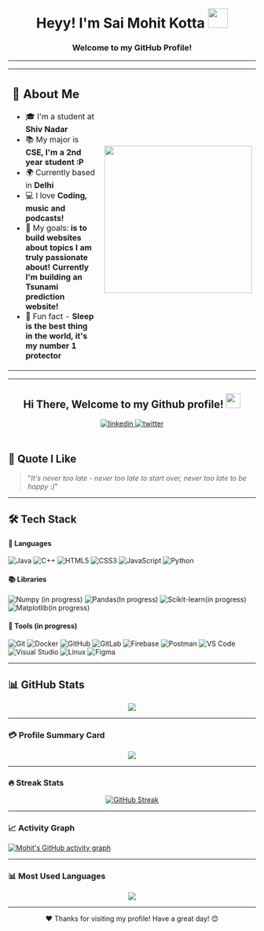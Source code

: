 <h1 align="center">Heyy! I'm Sai Mohit Kotta <img src="https://raw.githubusercontent.com/nixin72/nixin72/master/wave.gif" width="40px" /></h1>
<h3 align="center">Welcome to my GitHub Profile!</h3>

---

<table>
<tr>
<td>

## 👤 About Me

- 🎓 I'm a student at **Shiv Nadar**
- 📚 My major is **CSE, I'm a 2nd year student :P**
- 🌍 Currently based in **Delhi**
- 💻 I love **Coding, music and podcasts!**
- 🎯 My goals: **is to build websites about topics I am truly passionate about! Currently I'm building an Tsunami prediction website!**
- 🧠 Fun fact - **Sleep is the best thing in the world, it's my number 1 protector**

</td>
<td>

<img src="https://i.pinimg.com/originals/df/1a/ff/df1aff8395678d11b99b575f0e3b19d5.gif" width="300"/>

</td>
</tr>
</table>

---
<div align="center">
<h2> Hi There, Welcome to my Github profile! <img src="https://github.com/abdoachhoubi/abdoachhoubi/blob/main/gifs/Hi.gif" width="30"></h2>

<a href="https://www.linkedin.com/in/sai-mohit-kotta/" target="_blank">
<img src="https://img.shields.io/badge/linkedin-%2300acee.svg?color=405DE6&style=for-the-badge&logo=linkedin&logoColor=white" alt="linkedin" style="margin-bottom: 5px;" />
</a>

<a href="https://x.com/MohitLearning" target="_blank">
<img src="https://img.shields.io/badge/twitter-%2300acee.svg?color=1DA1F2&style=for-the-badge&logo=twitter&logoColor=white" alt="twitter" style="margin-bottom: 5px;" />
</a>

<br />
<br />
</div>


## 📜 Quote I Like

> "_It's never too late - never too late to start over, never too late to be happy :)_"

---

## 🛠 Tech Stack

#### 🔧 Languages

![Java](https://img.shields.io/badge/java-%23ED8B00.svg?style=for-the-badge&logo=openjdk&logoColor=white)
![C++](https://img.shields.io/badge/c++-%2300599C.svg?style=for-the-badge&logo=c%2B%2B&logoColor=white)
![HTML5](https://img.shields.io/badge/html5-%23E34F26.svg?style=for-the-badge&logo=html5&logoColor=white)
![CSS3](https://img.shields.io/badge/css3-%231572B6.svg?style=for-the-badge&logo=css3&logoColor=white)
![JavaScript](https://img.shields.io/badge/JavaScript-%23323330.svg?style=for-the-badge&logo=javascript&logoColor=F7DF1E)
![Python](https://img.shields.io/badge/Python-%2314354C.svg?style=for-the-badge&logo=python&logoColor=white)

#### 📚 Libraries

![Numpy (in progress)](https://img.shields.io/badge/NumPy-%23013243.svg?style=for-the-badge&logo=numpy&logoColor=white)
![Pandas(In progress)](https://img.shields.io/badge/Pandas-%23150458.svg?style=for-the-badge&logo=pandas&logoColor=white)
![Scikit-learn(in progress)](https://img.shields.io/badge/scikit--learn-%23F7931E.svg?style=for-the-badge&logo=scikit-learn&logoColor=white)
![Matplotlib(in progress)](https://img.shields.io/badge/Matplotlib-%23E20000.svg?style=for-the-badge&logo=matplotlib&logoColor=white)

#### 🧰 Tools (in progress)

![Git](https://img.shields.io/badge/git-%23F05033.svg?style=for-the-badge&logo=git&logoColor=white)
![Docker](https://img.shields.io/badge/Docker-%230db7ed.svg?style=for-the-badge&logo=docker&logoColor=white)
![GitHub](https://img.shields.io/badge/github-%23121011.svg?style=for-the-badge&logo=github&logoColor=white)
![GitLab](https://img.shields.io/badge/gitlab-%23121011.svg?style=for-the-badge&logo=gitlab&logoColor=yello)
![Firebase](https://img.shields.io/badge/Firebase-%23FFCA28.svg?style=for-the-badge&logo=firebase&logoColor=black)
![Postman](https://img.shields.io/badge/Postman-%23FF6C37.svg?style=for-the-badge&logo=postman&logoColor=white)
![VS Code](https://img.shields.io/badge/Visual%20Studio%20Code-0078d7.svg?style=for-the-badge&logo=visual-studio-code&logoColor=white)
![Visual Studio](https://img.shields.io/badge/Visual%20Studio-5C2D91.svg?style=for-the-badge&logo=visual-studio&logoColor=white)
![Linux](https://img.shields.io/badge/Linux-FCC624?style=for-the-badge&logo=linux&logoColor=black)
![Figma](https://img.shields.io/badge/Figma-%23F24E1E.svg?style=for-the-badge&logo=figma&logoColor=white)

---

## 📊 GitHub Stats

<div align="center">

![](https://github-readme-stats.vercel.app/api?username=Mohitlikestocode&theme=algolia&show_icons=true&count_private=true&bg_color=1e2b3c&border_color=B2E0FF&icon_color=95ccff&border_radius=20&include_all_commits=true&rank_icon=percentile)

</div>

---

### 💳 Profile Summary Card

<div align="center">

![](https://github-profile-summary-cards.vercel.app/api/cards/profile-details?username=Mohitlikestocode&theme=github_dark)

</div>

---

### 🔥 Streak Stats

<div align="center">

[![GitHub Streak](http://github-readme-streak-stats.herokuapp.com?user=Mohitlikestocode&theme=dracula&background=1E2B3C&border=B2E0FF&stroke=000439&ring=95CCFF&fire=95CCFF&currStreakNum=95CCFF&sideNums=95CCFF&currStreakLabel=95CCFF&sideLabels=95CCFF&dates=FFFFFF)](https://git.io/streak-stats)

</div>

---

### 📈 Activity Graph

[![Mohit's GitHub activity graph](https://github-readme-activity-graph.vercel.app/graph?username=Mohitlikestocode&theme=react-dark)](https://github.com/ashutosh00710/github-readme-activity-graph)

---

### 📊 Most Used Languages

<div align="center">

[![](https://github-readme-stats.vercel.app/api/top-langs?username=Mohitlikestocode&show_icons=true&locale=en&layout=compact&theme=radical)]()

</div>

---

<div align="center">
  ❤️ Thanks for visiting my profile! Have a great day! 😊
</div>
